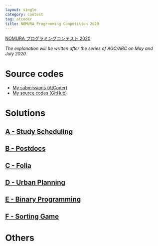 ```yaml
---
layout: single
category: contest
tag: atcoder
title: NOMURA Programming Competition 2020
---
```


[NOMURA プログラミングコンテスト 2020](https://atcoder.jp/contests/nomura2020)

*The explanation will be written after the series of AGC/ARC on May and July 2020.*

# Source codes

- [My submissions (AtCoder)](https://atcoder.jp/contests/nomura2020/submissions?f.User=kazunetakahashi)
- [My source codes (GitHub)](https://github.com/kazunetakahashi/atcoder/tree/master/2020/0530_nomura2020)

# Solutions

## [A - Study Scheduling](https://atcoder.jp/contests/nomura2020/tasks/nomura2020_a)







## [B - Postdocs](https://atcoder.jp/contests/nomura2020/tasks/nomura2020_b)







## [C - Folia](https://atcoder.jp/contests/nomura2020/tasks/nomura2020_c)







## [D - Urban Planning](https://atcoder.jp/contests/nomura2020/tasks/nomura2020_d)







## [E - Binary Programming](https://atcoder.jp/contests/nomura2020/tasks/nomura2020_e)







## [F - Sorting Game](https://atcoder.jp/contests/nomura2020/tasks/nomura2020_f)







# Others
